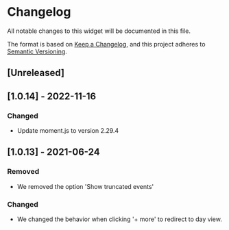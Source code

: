 # Changelog

All notable changes to this widget will be documented in this file.

The format is based on [Keep a Changelog](https://keepachangelog.com/en/1.0.0/), and this project adheres to [Semantic Versioning](https://semver.org/spec/v2.0.0.html).

## [Unreleased]

## [1.0.14] - 2022-11-16

### Changed

-   Update moment.js to version 2.29.4

## [1.0.13] - 2021-06-24

### Removed

-   We removed the option 'Show truncated events'

### Changed

-   We changed the behavior when clicking '+ more' to redirect to day view.
